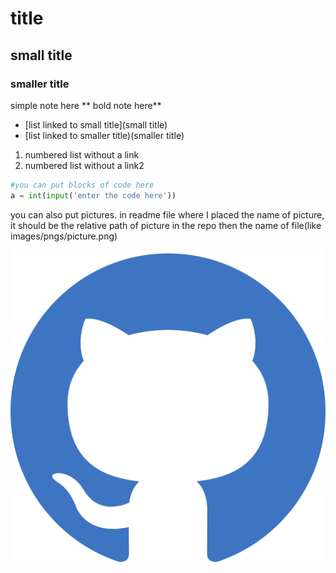 # title

## small title

### smaller title

simple note here
** bold note here**
- [list linked to small title](small title)
- [list linked to smaller title)(smaller title)

1. numbered list without a link
2. numbered list without a link2


   
```python
#you can put blocks of code here
a = int(input('enter the code here'))
```



you can also put pictures. in readme file where I placed the name of picture,
it should be the relative path of picture in the repo then the name of file(like images/pngs/picture.png)

![name for picture](github-color.svg)
